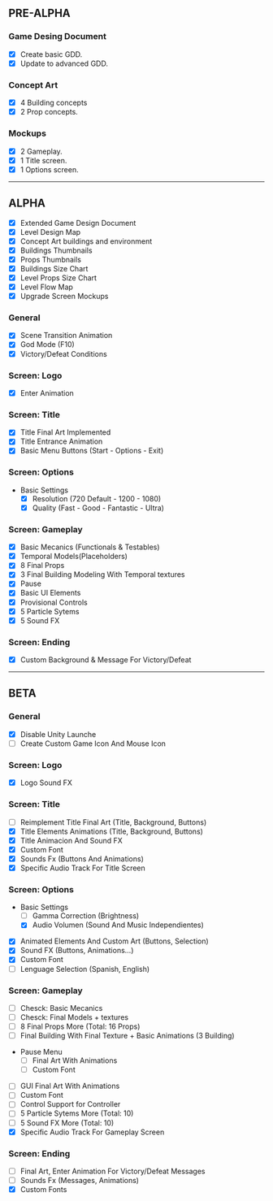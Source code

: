 ## PRE-ALPHA
### Game Desing Document
- [x] Create basic GDD.
- [x] Update to advanced GDD.

### Concept Art
- [x] 4 Building concepts
- [x] 2 Prop concepts.

### Mockups
- [x] 2 Gameplay.
- [x] 1 Title screen.
- [x] 1 Options screen.
___
## ALPHA
- [X] Extended Game Design Document
- [X] Level Design Map
- [x] Concept Art buildings and environment
- [x] Buildings Thumbnails
- [X] Props Thumbnails
- [x] Buildings Size Chart
- [x] Level Props Size Chart
- [x] Level Flow Map
- [X] Upgrade Screen Mockups

### General
- [x] Scene Transition Animation
- [X] God Mode (F10)
- [x] Victory/Defeat Conditions

### Screen: Logo
- [X] Enter Animation

### Screen: Title
- [X] Title Final Art Implemented
- [X] Title Entrance Animation
- [x] Basic Menu Buttons (Start - Options - Exit)

### Screen: Options
- Basic Settings
  - [x] Resolution (720 Default - 1200 - 1080)
  - [x] Quality (Fast - Good - Fantastic - Ultra)
  
### Screen: Gameplay
- [X] Basic Mecanics (Functionals & Testables)
- [X] Temporal Models(Placeholders)
- [X] 8 Final Props
- [X] 3 Final Building Modeling With Temporal textures
- [x] Pause
- [X] Basic UI Elements
- [x] Provisional Controls
- [x] 5 Particle Sytems
- [x] 5 Sound FX

### Screen: Ending
- [X] Custom Background & Message For Victory/Defeat
___
## BETA
### General
- [X] Disable Unity Launche
- [ ] Create Custom Game Icon And Mouse Icon

### Screen: Logo
- [x] Logo Sound FX

### Screen: Title
- [ ] Reimplement Title Final Art (Title, Background, Buttons)
- [X] Title Elements Animations (Title, Background, Buttons)
- [X] Title Animacion And Sound FX 
- [X] Custom Font
- [X] Sounds Fx (Buttons And Animations)
- [X] Specific Audio Track For Title Screen

### Screen: Options
- Basic Settings
  - [ ] Gamma Correction (Brightness)
  - [X] Audio Volumen (Sound And Music Independientes)
- [X]  Animated Elements And Custom Art (Buttons, Selection)
- [X] Sound FX (Buttons, Animations...)
- [X] Custom Font
- [ ] Lenguage Selection (Spanish, English)

### Screen: Gameplay
- [ ] Chesck: Basic Mecanics
- [ ] Chesck: Final Models + textures
- [ ] 8 Final Props More (Total: 16 Props)
- [ ] Final Building With Final Texture + Basic Animations (3 Building)
- Pause Menu
  - [ ] Final Art With Animations
  - [ ] Custom Font
- [ ] GUI Final Art With Animations
- [ ] Custom Font
- [ ] Control Support for Controller
- [ ] 5 Particle Sytems More (Total: 10)
- [ ] 5 Sound FX More (Total: 10)
- [X] Specific Audio Track For Gameplay Screen

### Screen: Ending
- [ ] Final Art, Enter Animation For Victory/Defeat Messages
- [ ] Sounds Fx (Messages, Animations)
- [X] Custom Fonts
